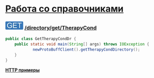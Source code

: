 [Работа со справочниками](../../../index.md)
=========================================

### ![GET](../../../../../img/get.png) [/directory/get/TherapyCond](../index.md)

```java
public class GetTherapyCondDr {
    public static void main(String[] args) throws IOException {
            newProtoBuffClient().getTherapyCondDirectory();
    }
}
```

**[HTTP примеры](get.md)**